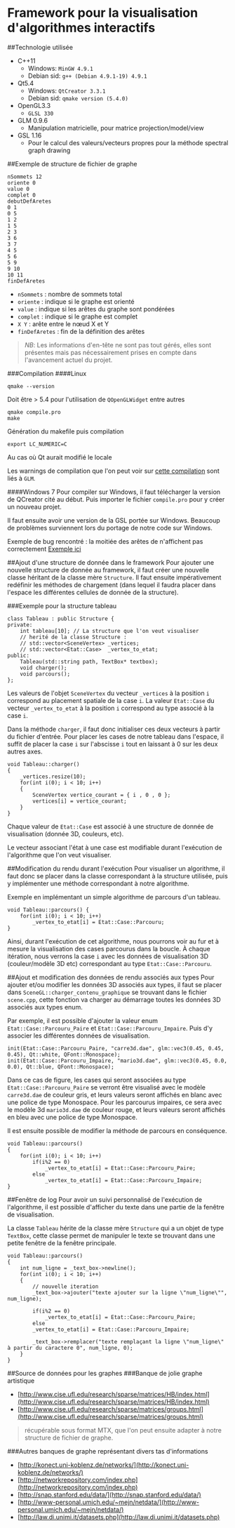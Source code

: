 Framework pour la visualisation d'algorithmes interactifs
====

##Technologie utilisée
- C++11
	- Windows: `MinGW 4.9.1`
	- Debian sid: `g++ (Debian 4.9.1-19) 4.9.1`
- Qt5.4
	- Windows: `QtCreator 3.3.1`
	- Debian sid: `qmake version (5.4.0)`
- OpenGL3.3
	- `GLSL 330`
- GLM 0.9.6
	- Manipulation matricielle, pour matrice projection/model/view
- GSL 1.16
	- Pour le calcul des valeurs/vecteurs propres pour la méthode spectral graph drawing

##Exemple de structure de fichier de graphe

```
nSommets 12
oriente 0
value 0
complet 0
debutDefAretes
0 1
0 5
1 2
1 5
2 3
3 6
3 7
4 5
5 6
5 9
9 10
10 11
finDefAretes
```

- `nSommets` : nombre de sommets total
- `oriente` : indique si le graphe est orienté
- `value` : indique si les arêtes du graphe sont pondérées
- `complet` : indique si le graphe est complet
- `X Y` : arête entre le nœud X et Y
- `finDefAretes` : fin de la définition des arêtes

>*NB*: Les informations d'en-tête ne sont pas tout gérés, elles sont présentes mais pas nécessairement prises en compte dans l'avancement actuel du projet.

###Compilation
####Linux

```
qmake --version
```
Doit être > 5.4 pour l'utilisation de `QOpenGLWidget` entre autres

```
qmake compile.pro
make
```
Génération du makefile puis compilation

```
export LC_NUMERIC=C
```
Au cas où Qt aurait modifié le locale

Les warnings de compilation que l'on peut voir sur [cette compilation](https://asciinema.org/a/20182) sont liés à `GLM`.

####Windows 7
Pour compiler sur Windows, il faut télécharger la version de QCreator cité au début. Puis importer le fichier `compile.pro` pour y créer un nouveau projet.

Il faut ensuite avoir une version de la GSL portée sur Windows. Beaucoup de problèmes surviennent lors du portage de notre code sur Windows.

Exemple de bug rencontré : la moitiée des arêtes de n'affichent pas correctement
[Exemple ici](http://puu.sh/hsMSR/cb1cbfec57.png)

##Ajout d'une structure de donnée dans le framework
Pour ajouter une nouvelle structure de donnée au framework, il faut créer une nouvelle classe héritant de la classe mère `Structure`. Il faut ensuite impérativement redéfinir les méthodes de chargement (dans lequel il faudra placer dans l'espace les différentes cellules de donnée de la structure).

###Exemple pour la structure tableau
```
class Tableau : public Structure {
private:
    int tableau[10]; // La structure que l'on veut visualiser
    // herité de la classe Structure :
    // std::vector<SceneVertex> _vertices;
    // std::vector<Etat::Case>  _vertex_to_etat;
public:
    Tableau(std::string path, TextBox* textbox);
    void charger();
    void parcours();
};
```

Les valeurs de l'objet `SceneVertex` du vecteur `_vertices` à la position `i` correspond au placement spatiale de la case `i`.
La valeur `Etat::Case` du vecteur `_vertex_to_etat` à la position `i` correspond au type associé à la case `i`.

Dans la méthode `charger`, il faut donc initialiser ces deux vecteurs à partir du fichier d'entrée.
Pour placer les cases de notre tableau dans l'espace, il suffit de placer la case `i` sur l'abscisse `i` tout en laissant à 0 sur les deux autres axes.

```
void Tableau::charger()
{
    _vertices.resize(10);
    for(int i(0); i < 10; i++)
    {
        SceneVertex vertice_courant = { i , 0 , 0 };
        vertices[i] = vertice_courant;
    }
}
```

Chaque valeur de `Etat::Case` est associé à une structure de donnée de visualisation (donnée 3D, couleurs, etc).

Le vecteur associant l'état à une case est modifiable durant l'exécution de l'algorithme que l'on veut visualiser.

##Modification du rendu durant l'exécution
Pour visualiser un algorithme, il faut donc se placer dans la classe correspondant à la structure utilisée, puis y implémenter une méthode correspondant à notre algorithme.

Exemple en implémentant un simple algorithme de parcours d'un tableau.

```
void Tableau::parcours() {
    for(int i(0); i < 10; i++)
        _vertex_to_etat[i] = Etat::Case::Parcouru;
}
```

Ainsi, durant l'exécution de cet algorithme, nous pourrons voir au fur et à mesure la visualisation des cases parcourus dans la boucle. À chaque itération, nous verrons la case `i` avec les données de visualisation 3D (couleur/modèle 3D etc) correspondant au type `Etat::Case::Parcouru`.

##Ajout et modification des données de rendu associés aux types
Pour ajouter et/ou modifier les données 3D associés aux types, il faut se placer dans `SceneGL::charger_contenu_graphique` se trouvant dans le fichier `scene.cpp`, cette fonction va charger au démarrage toutes les données 3D associés aux types enum.

Par exemple, il est possible d'ajouter la valeur enum `Etat::Case::Parcouru_Paire` et `Etat::Case::Parcouru_Impaire`. Puis d'y associer les différentes données de visualisation.

```
init(Etat::Case::Parcouru_Paire, "carre3d.dae", glm::vec3(0.45, 0.45, 0.45), Qt::white, QFont::Monospace);
init(Etat::Case::Parcouru_Impaire, "mario3d.dae", glm::vec3(0.45, 0.0, 0.0), Qt::blue, QFont::Monospace);
```

Dans ce cas de figure, les cases qui seront associées au type `Etat::Case::Parcouru_Paire` se verront être visualisé avec le modèle `carre3d.dae` de couleur gris, et leurs valeurs seront affichés en blanc avec une police de type Monospace.
Pour les parcourus impaires, ce sera avec le modèle 3d `mario3d.dae` de couleur rouge, et leurs valeurs seront affichés en bleu avec une police de type Monospace.

Il est ensuite possible de modifier la méthode de parcours en conséquence. 

```
void Tableau::parcours()
{
    for(int i(0); i < 10; i++)
        if(i%2 == 0)
            _vertex_to_etat[i] = Etat::Case::Parcouru_Paire;
        else
            _vertex_to_etat[i] = Etat::Case::Parcouru_Impaire;
}
```

##Fenêtre de log
Pour avoir un suivi personnalisé de l'exécution de l'algorithme, il est possible d'afficher du texte dans une partie de la fenêtre de visualisation.

La classe `Tableau` hérite de la classe mère `Structure` qui a un objet de type `TextBox`, cette classe permet de manipuler le texte se trouvant dans une petite fenêtre de la fenêtre principale. 

```
void Tableau::parcours()
{
    int num_ligne = _text_box->newline();
    for(int i(0); i < 10; i++)
    {
        // nouvelle iteration
        _text_box->ajouter("texte ajouter sur la ligne \"num_ligne\"", num_ligne);
        
        if(i%2 == 0)
            _vertex_to_etat[i] = Etat::Case::Parcouru_Paire;
        else
        _vertex_to_etat[i] = Etat::Case::Parcouru_Impaire;
        
        _text_box->remplacer("texte remplaçant la ligne \"num_ligne\" à partir du caractere 0", num_ligne, 0);
    }
}
```

##Source de données pour les graphes
###Banque de jolie graphe artistique
- [http://www.cise.ufl.edu/research/sparse/matrices/HB/index.html](http://www.cise.ufl.edu/research/sparse/matrices/HB/index.html)
- [http://www.cise.ufl.edu/research/sparse/matrices/groups.html](http://www.cise.ufl.edu/research/sparse/matrices/groups.html)

>récupérable sous format MTX, que l'on peut ensuite adapter à notre structure de fichier de graphe.

###Autres banques de graphe représentant divers tas d'informations
- [http://konect.uni-koblenz.de/networks/](http://konect.uni-koblenz.de/networks/)
- [http://networkrepository.com/index.php](http://networkrepository.com/index.php)
- [http://snap.stanford.edu/data/](http://snap.stanford.edu/data/)
- [http://www-personal.umich.edu/~mejn/netdata/](http://www-personal.umich.edu/~mejn/netdata/)
- [http://law.di.unimi.it/datasets.php](http://law.di.unimi.it/datasets.php)
